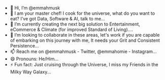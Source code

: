 - 👋 Hi, I’m @emmahmusk
- 👀 I am your master chef! I cook for the universe, what do you want to eat? I've got Data, Software & AI, talk to me...
- 🌱 I’m currently creating the next big solution to Entertainment, eCommerce & Climate (for improved Standard of Living)....
- 💞️ I’m looking to collaborate in these areas, let's work if you are capable of embarking on this journey with me, It needs your Grit and Consistent Persistence...
- 📫 Reach me on @emmahmusk - Twitter, @emmahomie - Instagram...
- 😄 Pronouns: He/Him...
- ⚡ Fun fact: Just cruising through the Universe, I miss my Friends in the Milky Way Galaxy...

<!---
emmahmusk/emmahmusk is a ✨ special ✨ repository because its `README.md` (this file) appears on your GitHub profile.
You can click the Preview link to take a look at your changes.
--->
